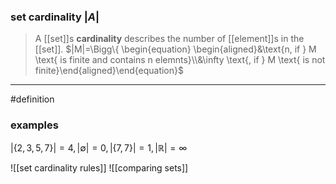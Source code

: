 ### set cardinality $|A|$
> A [[set]]s **cardinality** describes the number of [[element]]s in the [[set]]. 
> $|M|=\Bigg\{ \begin{equation} \begin{aligned}&\text{n, if } M \text{ is finite and contains n elemnts}\\&\infty \text{, if } M \text{ is not finite}\end{aligned}\end{equation}$ 

***
#definition 

### examples
$|\{ 2, 3, 5, 7 \}| = 4, |\emptyset | = 0, |\{ 7, 7 \}|=1, |\mathbb{R}|=\infty$ 

![[set cardinality rules]]
![[comparing sets]] 